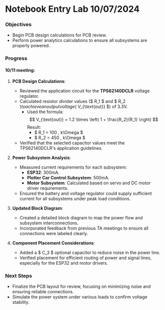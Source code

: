 # Notebook Entry Lab 10/07/2024

### **Objectives**
- Begin PCB design calculations for PCB review.
- Perform power analytics calculations to ensure all subsystems are properly powered.

### **Progress**



#### 10/11 meeting:

1. **PCB Design Calculations**:
   - Reviewed the application circuit for the **TPS62140DCLR** voltage regulator.
   - Calculated resistor divider values ($ R_1 $ and $ R_2 $) to achieve an output voltage ($ V_{\text{out}} $) of 3.3V.
     - Used the formula:
       $$
       V_{\text{out}} = 1.2 \times \left( 1 + \frac{R_2}{R_1} \right)
       $$
       Result:
       - $ R_1 = 100 \, k\Omega $
       - $ R_2 = 450 \, k\Omega $
   - Verified that the selected capacitor values meet the TPS62140DCLR's application guidelines.

2. **Power Subsystem Analysis**:
   - Measured current requirements for each subsystem:
     - **ESP32**: 300mA.
     - **Plotter Car Control Subsystem**: 500mA.
     - **Motor Subsystem**: Calculated based on servo and DC motor driver requirements.
   - Ensured the battery and voltage regulator could supply sufficient current for all subsystems under peak load conditions.

3. **Updated Block Diagram**:
   - Created a detailed block diagram to map the power flow and subsystem interconnections.
   - Incorporated feedback from previous TA meetings to ensure all connections were labeled clearly.

4. **Component Placement Considerations**:
   - Added a $ C_3 $ optional capacitor to reduce noise in the power line.
   - Verified placement for efficient routing of power and signal lines, especially for the ESP32 and motor drivers.

### **Next Steps**
- Finalize the PCB layout for review, focusing on minimizing noise and ensuring reliable connections.
- Simulate the power system under various loads to confirm voltage stability.

